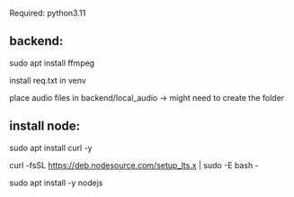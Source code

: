 Required: python3.11

## backend: 

sudo apt install ffmpeg

install req.txt in venv

place audio files in backend/local_audio -> might need to create the folder

## install node: 

sudo apt install curl -y

curl -fsSL https://deb.nodesource.com/setup_lts.x | sudo -E bash -

sudo apt install -y nodejs